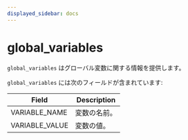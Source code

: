 ```yaml
---
displayed_sidebar: docs
---
```


# global_variables

`global_variables` はグローバル変数に関する情報を提供します。

`global_variables` には次のフィールドが含まれています:

| **Field**      | **Description**        |
| -------------- | ---------------------- |
| VARIABLE_NAME  | 変数の名前。           |
| VARIABLE_VALUE | 変数の値。             |